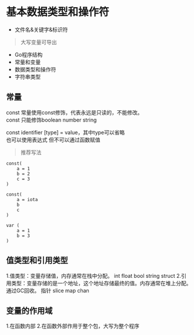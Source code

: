 # 基本数据类型和操作符

- 文件名&关键字&标识符
> 大写变量可导出
- Go程序结构
- 常量和变量
- 数据类型和操作符
- 字符串类型

## 常量
const 常量使用const修饰，代表永远是只读的，不能修改。<br>
const 只能修饰boolean number string

const identifier [type] = value，其中type可以省略<br>
也可以使用表达式 但不可以通过函数赋值

>推荐写法

    const(
        a = 1
        b = 2
        c = 3
    )

    const(
        a = iota
        b
        c
    )

    var (
        a = 1
        b = 3
    )

## 值类型和引用类型

1.值类型：变量存储值，内存通常在栈中分配。 int float bool string struct
2.引用类型：变量存储的是一个地址，这个地址存储最终的值。内存通常在堆上分配。通过GC回收。 指针 slice map chan

## 变量的作用域
1.在函数内部
2.在函数外部作用于整个包，大写为整个程序
